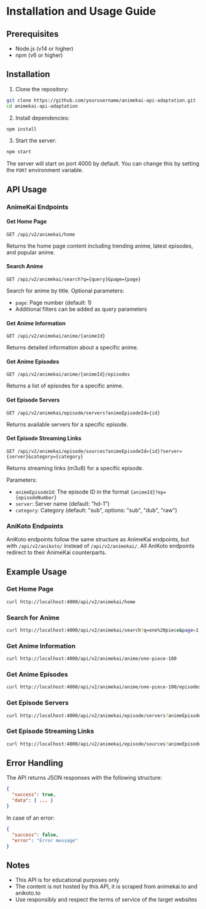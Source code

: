 # Installation and Usage Guide

## Prerequisites

- Node.js (v14 or higher)
- npm (v6 or higher)

## Installation

1. Clone the repository:

```bash
git clone https://github.com/yourusername/animekai-api-adaptation.git
cd animekai-api-adaptation
```

2. Install dependencies:

```bash
npm install
```

3. Start the server:

```bash
npm start
```

The server will start on port 4000 by default. You can change this by setting the `PORT` environment variable.

## API Usage

### AnimeKai Endpoints

#### Get Home Page

```
GET /api/v2/animekai/home
```

Returns the home page content including trending anime, latest episodes, and popular anime.

#### Search Anime

```
GET /api/v2/animekai/search?q={query}&page={page}
```

Search for anime by title. Optional parameters:
- `page`: Page number (default: 1)
- Additional filters can be added as query parameters

#### Get Anime Information

```
GET /api/v2/animekai/anime/{animeId}
```

Returns detailed information about a specific anime.

#### Get Anime Episodes

```
GET /api/v2/animekai/anime/{animeId}/episodes
```

Returns a list of episodes for a specific anime.

#### Get Episode Servers

```
GET /api/v2/animekai/episode/servers?animeEpisodeId={id}
```

Returns available servers for a specific episode.

#### Get Episode Streaming Links

```
GET /api/v2/animekai/episode/sources?animeEpisodeId={id}?server={server}&category={category}
```

Returns streaming links (m3u8) for a specific episode.

Parameters:
- `animeEpisodeId`: The episode ID in the format `{animeId}?ep={episodeNumber}`
- `server`: Server name (default: "hd-1")
- `category`: Category (default: "sub", options: "sub", "dub", "raw")

### AniKoto Endpoints

AniKoto endpoints follow the same structure as AnimeKai endpoints, but with `/api/v2/anikoto/` instead of `/api/v2/animekai/`. All AniKoto endpoints redirect to their AnimeKai counterparts.

## Example Usage

### Get Home Page

```bash
curl http://localhost:4000/api/v2/animekai/home
```

### Search for Anime

```bash
curl http://localhost:4000/api/v2/animekai/search?q=one%20piece&page=1
```

### Get Anime Information

```bash
curl http://localhost:4000/api/v2/animekai/anime/one-piece-100
```

### Get Anime Episodes

```bash
curl http://localhost:4000/api/v2/animekai/anime/one-piece-100/episodes
```

### Get Episode Servers

```bash
curl http://localhost:4000/api/v2/animekai/episode/servers?animeEpisodeId=one-piece-100?ep=128589
```

### Get Episode Streaming Links

```bash
curl http://localhost:4000/api/v2/animekai/episode/sources?animeEpisodeId=one-piece-100?ep=128589&server=hd-1&category=sub
```

## Error Handling

The API returns JSON responses with the following structure:

```json
{
  "success": true,
  "data": { ... }
}
```

In case of an error:

```json
{
  "success": false,
  "error": "Error message"
}
```

## Notes

- This API is for educational purposes only
- The content is not hosted by this API, it is scraped from animekai.to and anikoto.to
- Use responsibly and respect the terms of service of the target websites
